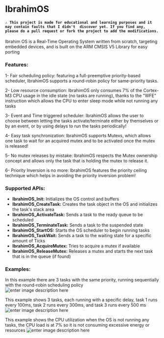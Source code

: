 # IbrahimOS

#### ```⚠️ This project is made for educational and learning purposes and it may contain faults that I didn't  discover yet. If you find any, please do a pull request or fork the project to add the modifications.```

Ibrahim OS is a Real-Time Operating System written from scratch, targeting embedded devices, and is built on the ARM CMSIS V5 Library for easy porting  

### Features:  
1- Fair scheduling policy: featuring a full-preemptive priority-based scheduler, IbrahimOS supports a round-robin policy for same-priority tasks.  
  
2- Low resource consumption: IbrahimOS only consumes 7% of the Cortex-M3 CPU usage in the idle state (no tasks are running), thanks to the "WFE" instruction which allows the CPU to enter sleep mode while not running any tasks  
  
3- Event and Time triggered scheduler: IbrahimOS allows the user to choose between letting the tasks activate/terminate either by themselves or by an event, or by using delays to run the tasks periodically! 
  
4- Easy task synchronization: IbrahimOS supports Mutexs, which allows one task to wait for an acquired mutex and to be activated once the mutex is released!  
  
5- No mutex releases by mistake: IbrahimOS respects the Mutex ownership concept and allows only the task that is holding the mutex to release it.   
  
6- Priority Inversion is no more: IbrahimOS features the priority ceiling technique which helps in avoiding the priority inversion problem!  

### Supported APIs:  

- **IbrahimOS_Init:** Initializes the OS control and buffers
- **IbrahimOS_CreateTask:** Creates the task object in the OS and initializes the task's stack area
- **IbrahimOS_ActivateTask:** Sends a task to the ready queue to be scheduled
- **IbrahimOS_TerminateTask:** Sends a task to the suspended state
- **IbrahimOS_StartOS:** Starts the OS scheduler to begin running tasks
- **IbrahimOS_TaskWait:** Sends a task to the waiting state for a specific amount of Ticks
- **IbrahimOS_AcquireMutex:** Tries to acquire a mutex if available
- **IbrahimOS_ReleaseMutex:** Releases a mutex and starts the next task that is in the queue (if found)

### Examples:  
In this example there are 3 tasks with the same priority, running sequentially with the round-robin scheduling policy   
![enter image description here](https://github.com/Piistachyoo/IbrahimOS/blob/main/RoundRobinExample.gif?raw=true)

This example shows 3 tasks, each running with a specific delay, task 1 runs every 100ms, task 2 runs every 300ms, and task 3 runs every 500 ms
![enter image description here](https://github.com/Piistachyoo/IbrahimOS/blob/main/Time_Delay_Example.gif?raw=true)

This example shows the CPU utilization when the OS is not running any tasks, the CPU load is at 7% so it is not consuming excessive energy or resources
![enter image description here](https://github.com/Piistachyoo/IbrahimOS/blob/main/CPU_Utilization_Example.gif?raw=true)

